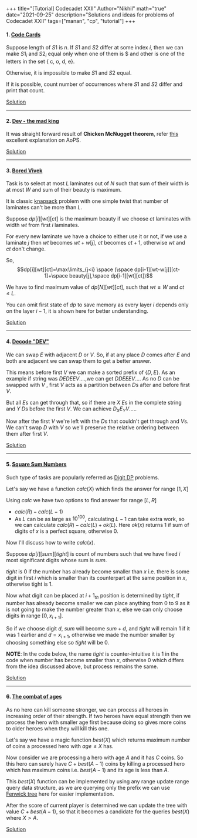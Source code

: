 +++
title="[Tutorial] Codecadet XXII"
Author="Nikhil"
math="true"
date="2021-09-25"
description="Solutions and ideas for problems of Codecadet XXII"
tags=["manan", "cp", "tutorial"]
+++

#### 1. [Code Cards](https://www.hackerearth.com/problem/algorithm/code-cards-19ccb549/)

Suppose length of $S1$ is $n$. If $S1$ and $S2$ differ at some index $i$, then we can make $S1_i$ and $S2_i$ equal only when one of them is $ and other is one of the letters in the set { c, o, d, e}.

Otherwise, it is impossible to make $S1$ and $S2$ equal. 

If it is possible, count number of occurrences where $S1$ and $S2$ differ and print that count.

[Solution](https://github.com/Manan-YMCA/codecadet-XXII-editorial/blob/master/CodeCards.java)

---



#### 2. [Dev - the mad king](https://www.hackerearth.com/problem/algorithm/dev-the-mad-king-d944ceef/)

It was straight forward result of __Chicken McNugget theorem__, refer [this](https://artofproblemsolving.com/wiki/index.php/Chicken_McNugget_Theorem) excellent explanation on AoPS.


[Solution](https://github.com/Manan-YMCA/codecadet-XXII-editorial/blob/master/Dev_the_Mad_king.cpp)

---


#### 3. [Bored Vivek](https://www.hackerearth.com/problem/algorithm/bored-mridul-a3f8c00d/)

Task is to select at most $L$ laminates out of $N$ such that sum of their width is at most $W$ and sum of their beauty is maximum.

It is classic [knapsack](https://atcoder.jp/contests/dp/tasks/dp_d) problem with one simple twist that number of laminates can't be more than $L$.

Suppose $dp[i][wt][ct]$ is the maximum beauty if we choose $ct$ laminates with width $wt$ from first $i$ laminates.

For every new laminate we have a choice to either use it or not, if we use a laminate $j$ then $wt$ becomes $wt+w[j]$, $ct$ becomes $ct+1$, otherwise $wt$ and $ct$ don't change.


So, $$dp[i][wt][ct]=\max\limits_{j<i} \space (\space dp[i-1][wt-w[j]][ct-1]+\space beauty[j],\space dp[i-1][wt][ct])$$


We have to find maximum value of $dp[N][wt][ct]$, such that $wt \leq W$ and $ct \leq L$.

You can omit first state of $dp$ to save memory as every layer $i$ depends only on the layer $i-1$, it is shown here for better understanding.


[Solution](https://github.com/Manan-YMCA/codecadet-XXII-editorial/blob/master/BoredVivek.java)

---


#### 4. [Decode "DEV"](https://www.hackerearth.com/problem/algorithm/decode-dev-076ee194/)

We can swap $E$ with adjacent $D$ or $V$. So, if at any place $D$ comes after $E$ and both are adjacent we can swap them to get a better answer. 

This means before first $V$ we can make a sorted prefix of $\{ D,E \}$. As an example if string was $DEDEEV....$,we can get $DDEEEV...$. As no $D$ can be swapped with $V$ , first $V$ acts as a partition between $D$s after and before first $V$.

But all $E$s can get through that, so if there are $X$ $E$s in the complete string and $Y$ $D$s before the first $V$. 
We can achieve $D_XE_YV....$.

Now after the first $V$ we're left with the $D$s that couldn't get through and $V$s. We can't swap $D$ with $V$ so we'll preserve the relative ordering between them after first $V$.


[Solution](https://github.com/Manan-YMCA/codecadet-XXII-editorial/blob/master/Decode%20DEV.cpp)


---

#### 5. [Square Sum Numbers](https://www.hackerearth.com/problem/algorithm/square-sum-numbers-8994f180/)


Such type of tasks are popularly referred as [Digit DP](https://www.codechef.com/tags/problems/digit-dp) problems.

Let's say we have a function $calc(X)$ which finds the answer for range $[1, X]$

Using $calc$ we have two options to find answer for range $[L,R]$

- $calc(R)-calc(L-1)$
- As $L$ can be as large as $10^{100}$, calculating $L-1$ can take extra work, so we can calculate $calc(R)-calc(L) + ok(L)$. Here $ok(x)$ returns $1$ if sum of digits of $x$ is a perfect square, otherwise $0$.


Now I'll discuss how to write $calc(x)$.

Suppose $dp[i][sum][tight]$ is count of numbers such that we have fixed $i$ most significant digits whose sum is $sum$.

$tight$ is $0$ if the number has already become smaller than $x$ i.e. there is some digit in first $i$ which is smaller than its counterpart at the same position in $x$, otherwise tight is $1$.

Now what digit can be placed at $i+1_{th}$ position is determined by $tight$, if number has already become smaller we can place anything from $0$ to $9$ as it is not going to make the number greater than $x$, else we can only choose digits in range $[0,x_{i+1}]$. 

So if we choose digit $d$, $sum$ will become $sum+d$, and $tight$ will remain $1$ if it was $1$ earlier and $d = x_{i+1}$, otherwise we made the number smaller by choosing something else so $tight$ will be $0$.


__NOTE__: In the code below, the name $tight$ is counter-intuitive it is $1$ in the code when number has become smaller than $x$, otherwise $0$ which differs from the idea discussed above, but process remains the same.


[Solution](https://github.com/Manan-YMCA/codecadet-XXII-editorial/blob/master/square%20sum.cpp)


---


#### 6. [The combat of ages](https://www.hackerearth.com/problem/algorithm/the-combat-of-ages-bd7707d1/)

As no hero can kill someone stronger, we can process all heroes in increasing order of their strength. If two heroes have equal strength then we process the hero with smaller age first because doing so gives more coins to older heroes when they will kill this one.

Let's say we have a magic function $best(X)$ which returns maximum number of coins a processed hero with $age \leq X$ has.

Now consider we are processing a hero with age $A$ and it has $C$ coins. So this hero can surely have $C+best(A-1)$ coins by killing a processed hero which has maximum coins i.e. $best(A-1)$ and its age is less than $A$.

This $best(X)$ function can be implemented by using any range update range query data structure, as we are querying only the prefix we can use [Fenwick tree](https://www.youtube.com/watch?v=kPaJfAUwViY) here for easier implementation.

After the score of current player is determined we can update the tree with value $C+best(A-1)$, so that it becomes a candidate for the queries $best(X)$ where $X>A$.


[Solution](https://github.com/Manan-YMCA/codecadet-XXII-editorial/blob/master/The_Combat_of_Ages.cpp)
